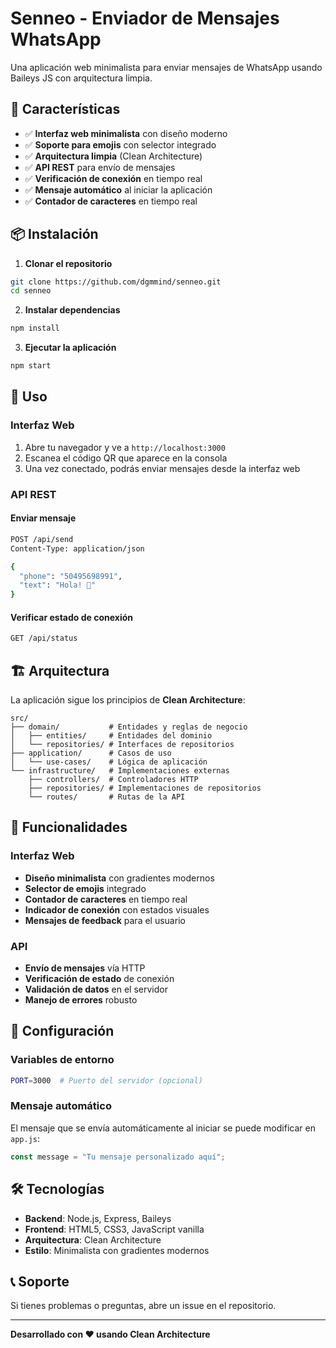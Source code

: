 # Senneo - Enviador de Mensajes WhatsApp

Una aplicación web minimalista para enviar mensajes de WhatsApp usando Baileys JS con arquitectura limpia.

## 🚀 Características

- ✅ **Interfaz web minimalista** con diseño moderno
- ✅ **Soporte para emojis** con selector integrado
- ✅ **Arquitectura limpia** (Clean Architecture)
- ✅ **API REST** para envío de mensajes
- ✅ **Verificación de conexión** en tiempo real
- ✅ **Mensaje automático** al iniciar la aplicación
- ✅ **Contador de caracteres** en tiempo real

## 📦 Instalación

1. **Clonar el repositorio**
```bash
git clone https://github.com/dgmmind/senneo.git
cd senneo
```

2. **Instalar dependencias**
```bash
npm install
```

3. **Ejecutar la aplicación**
```bash
npm start
```

## 🎯 Uso

### Interfaz Web
1. Abre tu navegador y ve a `http://localhost:3000`
2. Escanea el código QR que aparece en la consola
3. Una vez conectado, podrás enviar mensajes desde la interfaz web

### API REST

#### Enviar mensaje
```bash
POST /api/send
Content-Type: application/json

{
  "phone": "50495698991",
  "text": "Hola! 👋"
}
```

#### Verificar estado de conexión
```bash
GET /api/status
```

## 🏗️ Arquitectura

La aplicación sigue los principios de **Clean Architecture**:

```
src/
├── domain/           # Entidades y reglas de negocio
│   ├── entities/     # Entidades del dominio
│   └── repositories/ # Interfaces de repositorios
├── application/      # Casos de uso
│   └── use-cases/    # Lógica de aplicación
└── infrastructure/   # Implementaciones externas
    ├── controllers/  # Controladores HTTP
    ├── repositories/ # Implementaciones de repositorios
    └── routes/       # Rutas de la API
```

## 📱 Funcionalidades

### Interfaz Web
- **Diseño minimalista** con gradientes modernos
- **Selector de emojis** integrado
- **Contador de caracteres** en tiempo real
- **Indicador de conexión** con estados visuales
- **Mensajes de feedback** para el usuario

### API
- **Envío de mensajes** vía HTTP
- **Verificación de estado** de conexión
- **Validación de datos** en el servidor
- **Manejo de errores** robusto

## 🔧 Configuración

### Variables de entorno
```bash
PORT=3000  # Puerto del servidor (opcional)
```

### Mensaje automático
El mensaje que se envía automáticamente al iniciar se puede modificar en `app.js`:

```javascript
const message = "Tu mensaje personalizado aquí";
```

## 🛠️ Tecnologías

- **Backend**: Node.js, Express, Baileys
- **Frontend**: HTML5, CSS3, JavaScript vanilla
- **Arquitectura**: Clean Architecture
- **Estilo**: Minimalista con gradientes modernos

## 📞 Soporte

Si tienes problemas o preguntas, abre un issue en el repositorio.

---

**Desarrollado con ❤️ usando Clean Architecture**
